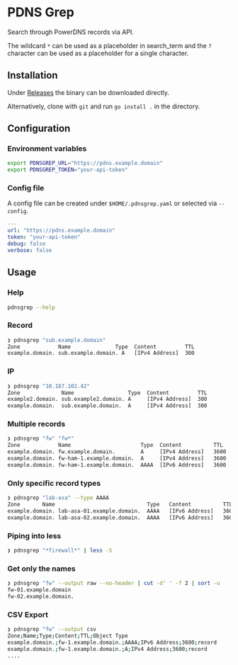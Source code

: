 # PDNS Grep

Search through PowerDNS records via API.

The wildcard `*` can be used as a placeholder in search_term and the `?` character can be used as a placeholder for a single character.

## Installation

Under [Releases](https://github.com/akquinet/pdnsgrep/releases) the binary can be downloaded directly.

Alternatively, clone with `git` and run `go install .` in the directory.

## Configuration

### Environment variables

```bash
export PDNSGREP_URL="https://pdns.example.domain"
export PDNSGREP_TOKEN="your-api-token"
```

### Config file

A config file can be created under `$HOME/.pdnsgrep.yaml` or selected via `--config`.

```yaml
---
url: "https://pdns.example.domain"
token: "your-api-token"
debug: false
verbose: false
```

## Usage

### Help

```bash
pdnsgrep --help
```

### Record

```bash
❯ pdnsgrep "sub.example.domain"
Zone            Name              Type  Content         TTL
example.domain. sub.example.domain. A   [IPv4 Address]  300
```

### IP

```bash
❯ pdnsgrep "10.187.102.42"
Zone             Name                 Type  Content         TTL
example2.domain. sub.example2.domain. A     [IPv4 Address]  300
example.domain.  sub.example.domain.  A     [IPv4 Address]  300
```

### Multiple records

```bash
❯ pdnsgrep "fw" "fw*"
Zone            Name                      Type  Content          TTL
example.domain. fw.example.domain.        A     [IPv4 Address]   3600
example.domain. fw-ham-1.example.domain.  A     [IPv4 Address]   3600
example.domain. fw-ham-1.example.domain.  AAAA  [IPv6 Address]   3600
```

### Only specific record types

```bash
❯ pdnsgrep "lab-asa" --type AAAA
Zone       Name                             Type   Content          TTL
example.domain. lab-asa-01.example.domain.  AAAA   [IPv6 Address]   3600
example.domain. lab-asa-02.example.domain.  AAAA   [IPv6 Address]   3600
```

### Piping into less
```bash
❯ pdnsgrep "*firewall*" | less -S
```

### Get only the names
```bash
❯ pdnsgrep "fw" --output raw --no-header | cut -d' ' -f 2 | sort -u
fw-01.example.domain
fw-02.example.domain.
```

### CSV Export

```bash
❯ pdnsgrep "fw" --output csv
Zone;Name;Type;Content;TTL;Object Type
example.domain.;fw-1.example.domain.;AAAA;IPv6 Address;3600;record
example.domain.;fw-1.example.domain.;A;IPv4 Address;3600;record
....
```
